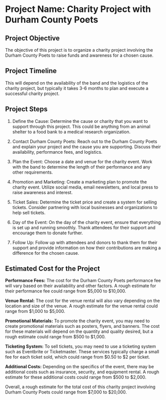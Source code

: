 # Project Name: Charity Project with Durham County Poets

## Project Objective

The objective of this project is to organize a charity project involving the Durham County Poets to raise funds and awareness for a chosen cause.

## Project Timeline

This will depend on the availability of the band and the logistics of the charity project, but typically it takes 3-6 months to plan and execute a successful charity project.

## Project Steps

1. Define the Cause: Determine the cause or charity that you want to support through this project. This could be anything from an animal shelter to a food bank to a medical research organization.

2. Contact Durham County Poets: Reach out to the Durham County Poets and explain your project and the cause you are supporting. Discuss their availability, performance fees, and logistics.

3. Plan the Event: Choose a date and venue for the charity event. Work with the band to determine the length of their performance and any other requirements.

4. Promotion and Marketing: Create a marketing plan to promote the charity event. Utilize social media, email newsletters, and local press to raise awareness and interest.

5. Ticket Sales: Determine the ticket price and create a system for selling tickets. Consider partnering with local businesses and organizations to help sell tickets.

6. Day of the Event: On the day of the charity event, ensure that everything is set up and running smoothly. Thank attendees for their support and encourage them to donate further.

7. Follow Up: Follow up with attendees and donors to thank them for their support and provide information on how their contributions are making a difference for the chosen cause.

## Estimated Cost for the Project

**Performance Fees:** The cost for the Durham County Poets performance fee will vary based on their availability and other factors. A rough estimate for their performance fee could range from $5,000 to $10,000.

**Venue Rental:** The cost for the venue rental will also vary depending on the location and size of the venue. A rough estimate for the venue rental could range from $1,000 to $5,000.

**Promotional Materials:** To promote the charity event, you may need to create promotional materials such as posters, flyers, and banners. The cost for these materials will depend on the quantity and quality desired, but a rough estimate could range from $500 to $1,000.

**Ticketing System:** To sell tickets, you may need to use a ticketing system such as Eventbrite or Ticketmaster. These services typically charge a small fee for each ticket sold, which could range from $0.50 to $2 per ticket.

**Additional Costs:** Depending on the specifics of the event, there may be additional costs such as insurance, security, and equipment rental. A rough estimate for these additional costs could range from $500 to $2,000.

Overall, a rough estimate for the total cost of this charity project involving Durham County Poets could range from $7,000 to $20,000.
